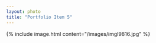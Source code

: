 ```yaml
---
layout: photo
title: "Portfolio Item 5"
---
```


{% include image.html content="/images/imgl9816.jpg" %}
